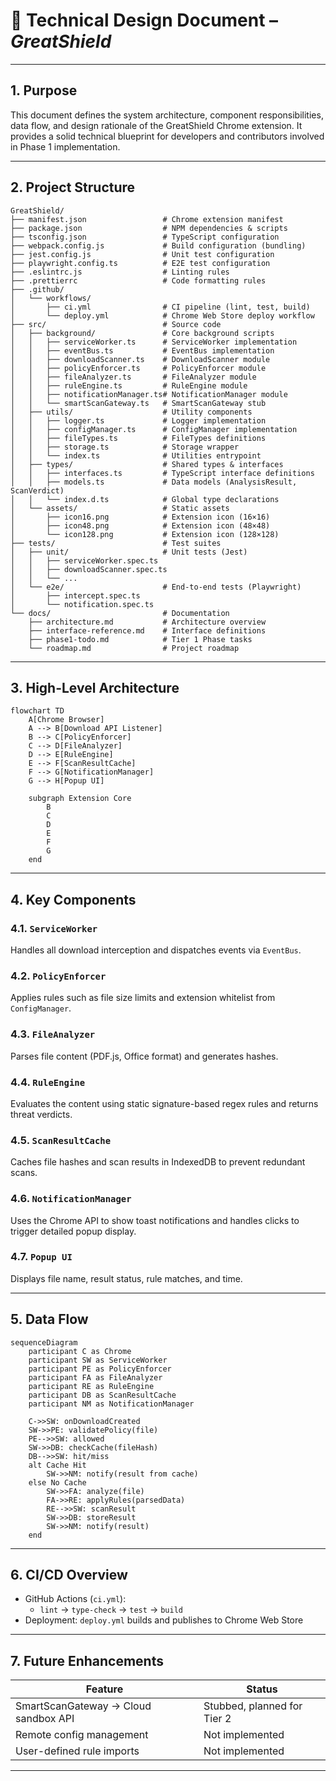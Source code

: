 # 📐 Technical Design Document – *GreatShield*

---

## 1. Purpose

This document defines the system architecture, component responsibilities, data flow, and design rationale of the GreatShield Chrome extension. It provides a solid technical blueprint for developers and contributors involved in Phase 1 implementation.

---

## 2. Project Structure

```plaintext
GreatShield/
├── manifest.json                 # Chrome extension manifest
├── package.json                  # NPM dependencies & scripts
├── tsconfig.json                 # TypeScript configuration
├── webpack.config.js             # Build configuration (bundling)
├── jest.config.js                # Unit test configuration
├── playwright.config.ts          # E2E test configuration
├── .eslintrc.js                  # Linting rules
├── .prettierrc                   # Code formatting rules
├── .github/
│   └── workflows/
│       ├── ci.yml                # CI pipeline (lint, test, build)
│       └── deploy.yml            # Chrome Web Store deploy workflow
├── src/                          # Source code
│   ├── background/               # Core background scripts
│   │   ├── serviceWorker.ts      # ServiceWorker implementation
│   │   ├── eventBus.ts           # EventBus implementation
│   │   ├── downloadScanner.ts    # DownloadScanner module
│   │   ├── policyEnforcer.ts     # PolicyEnforcer module
│   │   ├── fileAnalyzer.ts       # FileAnalyzer module
│   │   ├── ruleEngine.ts         # RuleEngine module
│   │   ├── notificationManager.ts# NotificationManager module
│   │   └── smartScanGateway.ts   # SmartScanGateway stub
│   ├── utils/                    # Utility components
│   │   ├── logger.ts             # Logger implementation
│   │   ├── configManager.ts      # ConfigManager implementation
│   │   ├── fileTypes.ts          # FileTypes definitions
│   │   ├── storage.ts            # Storage wrapper
│   │   └── index.ts              # Utilities entrypoint
│   ├── types/                    # Shared types & interfaces
│   │   ├── interfaces.ts         # TypeScript interface definitions
│   │   ├── models.ts             # Data models (AnalysisResult, ScanVerdict)
│   │   └── index.d.ts            # Global type declarations
│   └── assets/                   # Static assets
│       ├── icon16.png            # Extension icon (16×16)
│       ├── icon48.png            # Extension icon (48×48)
│       └── icon128.png           # Extension icon (128×128)
├── tests/                        # Test suites
│   ├── unit/                     # Unit tests (Jest)
│   │   ├── serviceWorker.spec.ts
│   │   ├── downloadScanner.spec.ts
│   │   └── ...
│   └── e2e/                      # End-to-end tests (Playwright)
│       ├── intercept.spec.ts
│       └── notification.spec.ts
└── docs/                         # Documentation
    ├── architecture.md           # Architecture overview
    ├── interface-reference.md    # Interface definitions
    ├── phase1-todo.md            # Tier 1 Phase tasks
    └── roadmap.md                # Project roadmap
```

---

## 3. High-Level Architecture

```mermaid
flowchart TD
    A[Chrome Browser]
    A --> B[Download API Listener]
    B --> C[PolicyEnforcer]
    C --> D[FileAnalyzer]
    D --> E[RuleEngine]
    E --> F[ScanResultCache]
    F --> G[NotificationManager]
    G --> H[Popup UI]

    subgraph Extension Core
        B
        C
        D
        E
        F
        G
    end
```

---

## 4. Key Components

### 4.1. `ServiceWorker`
Handles all download interception and dispatches events via `EventBus`.

### 4.2. `PolicyEnforcer`
Applies rules such as file size limits and extension whitelist from `ConfigManager`.

### 4.3. `FileAnalyzer`
Parses file content (PDF.js, Office format) and generates hashes.

### 4.4. `RuleEngine`
Evaluates the content using static signature-based regex rules and returns threat verdicts.

### 4.5. `ScanResultCache`
Caches file hashes and scan results in IndexedDB to prevent redundant scans.

### 4.6. `NotificationManager`
Uses the Chrome API to show toast notifications and handles clicks to trigger detailed popup display.

### 4.7. `Popup UI`
Displays file name, result status, rule matches, and time.

---

## 5. Data Flow

```mermaid
sequenceDiagram
    participant C as Chrome
    participant SW as ServiceWorker
    participant PE as PolicyEnforcer
    participant FA as FileAnalyzer
    participant RE as RuleEngine
    participant DB as ScanResultCache
    participant NM as NotificationManager

    C->>SW: onDownloadCreated
    SW->>PE: validatePolicy(file)
    PE-->>SW: allowed
    SW->>DB: checkCache(fileHash)
    DB-->>SW: hit/miss
    alt Cache Hit
        SW->>NM: notify(result from cache)
    else No Cache
        SW->>FA: analyze(file)
        FA->>RE: applyRules(parsedData)
        RE-->>SW: scanResult
        SW->>DB: storeResult
        SW->>NM: notify(result)
    end
```

---

## 6. CI/CD Overview

- GitHub Actions (`ci.yml`):
  - `lint` → `type-check` → `test` → `build`
- Deployment: `deploy.yml` builds and publishes to Chrome Web Store

---

## 7. Future Enhancements

| Feature | Status |
|--------|--------|
| SmartScanGateway → Cloud sandbox API | Stubbed, planned for Tier 2 |
| Remote config management | Not implemented |
| User-defined rule imports | Not implemented |

---